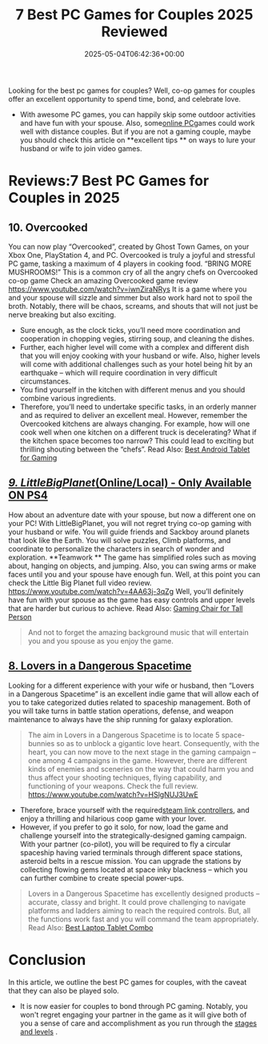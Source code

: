 ﻿---
layout: post
title: 7 Best PC Games for Couples 2025 Reviewed
date: '2025-05-04T06:42:36+00:00'
categories:
- Controllers
tags: []
slug: /best-pc-games-for-couples/
lastmod: 2025-05-07T12:21:24+03:00
---

Looking for the best pc games for couples? Well, co-op games for couples offer an excellent opportunity to spend time, bond, and celebrate love.
- With awesome PC games, you can happily skip some outdoor activities and have fun with your spouse. Also, some[online PC](https://pestpolicy.com/best-motherboard-for-i5-6600k/)games could work well with distance couples.
But if you are not a gaming couple, maybe you should check this article on
**excellent tips **
on ways to lure your husband or wife to join video games.
# Reviews:7 Best PC Games for Couples in 2025
## **10. Overcooked**
You can now play “Overcooked”, created by Ghost Town Games, on your Xbox One, PlayStation 4, and PC.
Overcooked is truly a joyful and stressful PC game, tasking a maximum of 4 players in cooking food.
“BRING MORE MUSHROOMS!” This is a common cry of all the angry chefs on Overcooked co-op game
Check an amazing Overcooked game review
https://www.youtube.com/watch?v=iwnZiraNRys
It is a game where you and your spouse will sizzle and simmer but also work hard not to spoil the broth. Notably, there will be chaos, screams, and shouts that will not just be nerve breaking but also exciting.
- Sure enough, as the clock ticks, you’ll need more coordination and cooperation in chopping vegies, stirring soup, and cleaning the dishes.
- Further, each higher level will come with a complex and different dish that you will enjoy cooking with your husband or wife.
Also, higher levels will come with additional challenges such as your hotel being hit by an earthquake – which will require coordination in very difficult circumstances.
- You find yourself in the kitchen with different menus and you should combine various ingredients.
- Therefore, you’ll need to undertake specific tasks, in an orderly manner and as required to deliver an excellent meal.
However, remember the Overcooked kitchens are always changing. For example, how will one cook well when one kitchen on a different truck is decelerating?
What if the kitchen space becomes too narrow? This could lead to exciting but thrilling shouting between the “chefs”.
Read Also:
[Best Android Tablet for Gaming](https://pestpolicy.com/best-android-tablet-for-gaming/)
## [*9. LittleBigPlanet*(Online/Local) - Only Available ON PS4](https://www.amazon.com/dp/B00NJ0TLQM/?tag=p-policy-20)
How about an adventure date with your spouse, but now a different one on your PC! With LittleBigPlanet, you will not regret trying co-op gaming with your husband or wife.
You will guide friends and Sackboy around planets that look like the Earth. You will solve puzzles, Climb platforms, and coordinate to personalize the characters in search of wonder and exploration.
**Teamwork **
The game has simplified roles such as moving about, hanging on objects, and jumping. Also, you can swing arms or make faces until you and your spouse have enough fun.
Well, at this point you can check the Little Big Planet full video review.
https://www.youtube.com/watch?v=4AA63j-3qZg
Well, you’ll definitely have fun with your spouse as the game has easy controls and upper levels that are harder but curious to achieve.
Read Also:
[Gaming Chair for Tall Person](https://pestpolicy.com/best-gaming-chair-for-tall-person/)
> And not to forget the amazing background music that will entertain you and you spouse as you enjoy the game.
## [8. Lovers in a Dangerous Spacetime](https://www.amazon.com/dp/B01M046LAZ/?tag=p-policy-20)
Looking for a different experience with your wife or husband, then “Lovers in a Dangerous Spacetime” is an excellent indie game that will allow each of you to take categorized duties related to spaceship management.
Both of you will take turns in battle station operations, defense, and weapon maintenance to always have the ship running for galaxy exploration.
> The aim in Lovers in a Dangerous Spacetime is to locate 5 space-bunnies so as to unblock a gigantic love heart. Consequently, with the heart, you can now move to the next stage in the gaming campaign – one among 4 campaigns in the game.
However, there are different kinds of enemies and sceneries on the way that could harm you and thus affect your shooting techniques, flying capability, and functioning of your weapons.
Check the full review.
https://www.youtube.com/watch?v=HSlgNUJ3UwE
- Therefore, brace yourself with the required[steam link controllers](https://pestpolicy.com/best-controller-for-steam-link/), and enjoy a thrilling and hilarious coop game with your lover.
- However, if you prefer to go it solo, for now, load the game and challenge yourself into the strategically-designed gaming campaign.
With your partner (co-pilot), you will be required to fly a circular spaceship having varied terminals through different space stations, asteroid belts in a rescue mission.
You can upgrade the stations by collecting flowing gems located at space inky blackness – which you can further combine to create special power-ups.
> Lovers in a Dangerous Spacetime has excellently designed products – accurate, classy and bright.
It could prove challenging to navigate platforms and ladders aiming to reach the required controls. But, all the functions work fast and you will command the team appropriately.
Read Also:
[Best Laptop Tablet Combo](https://pestpolicy.com/best-laptop-tablet-combo/)
# Conclusion
In this article, we outline the best PC games for couples, with the caveat that they can also be played solo.
- It is now easier for couples to bond through PC gaming.
Notably, you won't regret engaging your partner in the game as it will give both of you a sense of care and accomplishment as you run through the
[stages and levels](https://pestpolicy.com/best-motherboard-for-i5-7600k/)
.